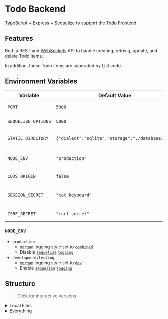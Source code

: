[frontend]: ../../../../Todo-Frontend
[localStorage]: https://developer.mozilla.org/en-US/docs/Web/API/Window/localStorage
[WebSockets]: https://developer.mozilla.org/en-US/docs/Web/API/WebSockets_API
[graph]: ./graph.svg?raw=1
[graph-full]: ./graph-full.svg?raw=1
[sequelize options]: https://sequelize.org/master/class/lib/sequelize.js~Sequelize.html#instance-constructor-constructor
[sequelize]: https://github.com/sequelize/sequelize/

# Todo Backend

TypeScript + Express + Sequelize to support the [Todo Frontend][frontend].

## Features

Both a REST and [WebSockets] API to handle creating, retrivig, update, and delete Todo items.

In addition, these Todo items are seperated by List code.

## Environment Variables

| Variable            | Default Value    | Description |
| -                   | -                | -           |
| `PORT`              | `5000`           | Port to run server on |
| `SEQUELIZE_OPTIONS` | `5000`           | Port to run server on |
| `STATIC_DIRECTORY`  | `{"dialect":"sqlite","storage":"./database.db"}` | [`sequelize`][sequelize] connection [options][sequelize options] |
| `NODE_ENV`          | `"production"`   | Changes various [behaviors](#node_env) |
| `CORS_ORIGIN`       | `false`          | [`cors`](https://github.com/expressjs/cors) [`origin`](https://github.com/expressjs/cors#configuration-options) value |
| `SESSION_SECRET`    | `"cat keyboard"` | [`express-session`](https://github.com/expressjs/session) [`secret`](https://github.com/expressjs/session#secret) value |
| `CSRF_SECRET`       | `"csrf secret"`  | SHA256 [secret key](https://nodejs.org/api/crypto.html#crypto_crypto_createhmac_algorithm_key_options) |

### `NODE_ENV`

[morgan]: https://github.com/expressjs/morgan

- `production`
  - [`morgan`][morgan] logging style set to [`combined`](https://github.com/expressjs/morgan#combined)
  - Disable [`sequelize`][sequelize] [`logging`][sequelize options]
- `development`/`testing`
  - [`morgan`][morgan] logging style set to [`dev`](https://github.com/expressjs/morgan#dev)
  - Enable [`sequelize`][sequelize] [`logging`][sequelize options]

## Structure

> Click for interactive versions

<details>
  <summary>Local Files</summary>

  [![][graph]][graph]
</details>

<details>
  <summary>Everything</summary>

  [![][graph-full]][graph-full]
</details>
